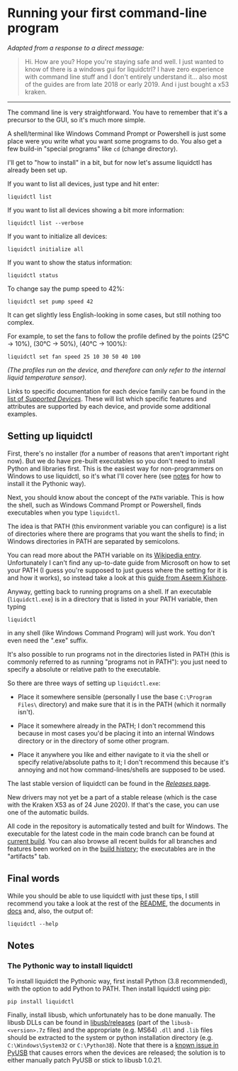 # Running your first command-line program

_Adapted from a response to a direct message:_

> Hi. How are you? Hope you're staying safe and well. I just wanted to know of
> there is a windows gui for liquidctrl?
> I have zero experience with command line stuff and I don't entirely understand
> it... also most of the guides are from late 2018 or early 2019.
> And i just bought a x53 kraken.

---

The command line is very straightforward.  You have to remember that it's a
precursor to the GUI, so it's much more simple.

A shell/terminal like Windows Command Prompt or Powershell is just some place
were you write what you want some programs to do.  You also get a few build-in
"special programs" like `cd` (change directory).

I'll get to "how to install" in a bit, but for now let's assume liquidctl has
already been set up.

If you want to list all devices, just type and hit enter:

    liquidctl list

If you want to list all devices showing a bit more information:

    liquidctl list --verbose

If you want to initialize all devices:

    liquidctl initialize all

If you want to show the status information:

    liquidctl status

To change say the pump speed to 42%:

    liquidctl set pump speed 42

It can get slightly less English-looking in some cases, but still nothing too
complex.

For example, to set the fans to follow the profile defined by the points (25°C
-> 10%), (30°C -> 50%), (40°C -> 100%):

    liquidctl set fan speed 25 10 30 50 40 100

_(The profiles run on the device, and therefore can only refer to the internal
liquid temperature sensor)._

Links to specific documentation for each device family can be found in the
[list of _Supported Devices_].  These will list which specific features and
attributes are supported by each device, and provide some additional examples.

[list of _Supported Devices_]: ../../README.md#supporte-devices

## Setting up liquidctl

First, there's no installer (for a number of reasons that aren't important
right now).  But we do have pre-built executables so you don't need to install
Python and libraries first.  This is the easiest way for non-programmers on
Windows to use liquidctl, so it's what I'll cover here (see [notes] for how to
install it the Pythonic way).

[notes]: #notes

Next, you should know about the concept of the `PATH` variable.  This is how
the shell, such as Windows Command Prompt or Powershell, finds executables when
you type `liquidctl`.

The idea is that PATH (this environment variable you can configure) is a list
of directories where there are programs that you want the shells to find; in
Windows directories in PATH are separated by semicolons.

You can read more about the PATH variable on its [Wikipedia entry].
Unfortunately I can't find any up-to-date guide from Microsoft on how to set
your PATH (I guess you're supposed to just guess where the setting for it is
and how it works), so instead take a look at this [guide from Aseem Kishore].

[Wikipedia entry]: https://en.wikipedia.org/wiki/PATH_(variable)
[guide from Aseem Kishore]: https://helpdeskgeek.com/windows-10/add-windows-path-environment-variable/

Anyway, getting back to running programs on a shell.  If an executable
(`liquidctl.exe`) is in a directory that is listed in your PATH variable, then
typing

    liquidctl

in any shell (like Windows Command Program) will just work.  You don't even
need the ".exe" suffix.

It's also possible to run programs not in the directories listed in PATH (this
is commonly referred to as running "programs not in PATH"): you just need to
specify a absolute or relative path to the executable.

So there are three ways of setting up `liquidctl.exe`:

* Place it somewhere sensible (personally I use the base `C:\Program Files\`
  directory) and make sure that it is in the PATH (which it normally isn't).

* Place it somewhere already in the PATH; I don't recommend this because in
  most cases you'd be placing it into an internal Windows directory or in the
  directory of some other program.

* Place it anywhere you like and either navigate to it via the shell or specify
  relative/absolute paths to it; I don't recommend this because it's annoying
  and not how command-lines/shells are supposed to be used.

The last stable version of liquidctl can be found in the [_Releases_ page].

[_Releases_ page]: https://github.com/jonasmalacofilho/liquidctl/releases

New drivers may not yet be a part of a stable release (which is the case with
the Kraken X53 as of 24 June 2020).  If that's the case, you can use one of the
automatic builds.

All code in the repository is automatically tested and built for Windows.  The
executable for the latest code in the main code branch can be found at [current
build].  You can also browse all recent builds for all branches and features
been worked on in the [build history]; the executables are in the "artifacts"
tab.

[current build]: https://ci.appveyor.com/project/jonasmalacofilho/liquidctl/branch/master/artifacts
[build history]: https://ci.appveyor.com/project/jonasmalacofilho/liquidctl/history

## Final words

While you should be able to use liquidctl with just these tips, I still
recommend you take a look at the rest of the [README], the documents in [docs]
and, also, the output of:

    liquidctl --help

[README]: ../../README.md
[docs]: ..

## Notes

### The Pythonic way to install liquidctl

To install liquidctl the Pythonic way, first install Python (3.8 recommended),
with the option to add Python to PATH.  Then install liquidctl using pip:

    pip install liquidctl

Finally, install libusb, which unfortunately has to be done manually.  The
libusb DLLs can be found in [libusb/releases](https://github.com/libusb/libusb/releases)
(part of the `libusb-<version>.7z` files) and the appropriate (e.g. MS64)
`.dll` and `.lib` files should be extracted to the system or python
installation directory (e.g.  `C:\Windows\System32` or `C:\Python38`).  Note
that there is a [known issue in PyUSB](https://github.com/pyusb/pyusb/pull/227)
that causes errors when the devices are released; the solution is to either
manually patch PyUSB or stick to libusb 1.0.21.
